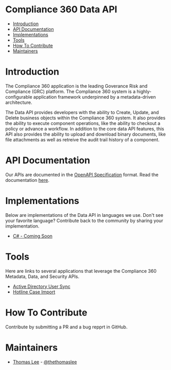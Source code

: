 # Compliance 360 Data API
* [Introduction](#introduction)
* [API Documentation](#api-documentation)
* [Implementations](#implementations)
* [Tools](#tools)
* [How To Contribute](#how-to-contribute)
* [Maintainers](#maintainers)

# Introduction
The Compliance 360 application is the leading Goverance Risk and Compliance (GRC) platform. The Compliance 360 system is a highly-configurable application framework underpinned by a metadata-driven architecture. 

The Data API provides developers with the ability to Create, Update, and Delete business objects within the Compliance 360 system. It also provides the ability to execute component operations, like the ability to checkout a policy or advance a workflow. In addition to the core data API features, this API also provides the ability to upload and download binary documents, like file attachments as well as retreive the audit trail history of a component.

# API Documentation
Our APIs are documented in the [OpenAPI Specification](https://github.com/OAI/OpenAPI-Specification/blob/master/versions/3.0.0.md) format. Read the documentation [here](https://app.swaggerhub.com/api/saiglobal/compliance360-data/2.0.0).

# Implementations
Below are implementations of the Data API in languages we use. Don't see your favorite language? Contribute back to the community by sharing your implementation.
* [C# - Coming Soon](#)

# Tools
Here are links to several applications that leverage the Compliance 360 Metadata, Data, and Security APIs.
* [Active Directory User Sync](#)
* [Hotline Case Import](#)

# How To Contribute
Contribute by submitting a PR and a bug repprt in GitHub.

# Maintainers
* [Thomas Lee](https://github.com/thethomaslee) - [@thethomaslee](https://twitter.com/thethomaslee)


